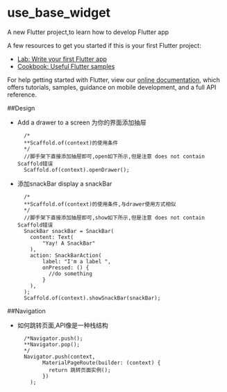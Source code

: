 # use_base_widget

A new Flutter project,to learn how to develop Flutter app

A few resources to get you started if this is your first Flutter project:

- [Lab: Write your first Flutter app](https://flutter.dev/docs/get-started/codelab)
- [Cookbook: Useful Flutter samples](https://flutter.dev/docs/cookbook)

For help getting started with Flutter, view our 
[online documentation](https://flutter.dev/docs), which offers tutorials, 
samples, guidance on mobile development, and a full API reference.

##Design

- Add a drawer to a screen 为你的界面添加抽屉

		/*
		**Scaffold.of(context)的使用条件
		*/
		//脚手架下直接添加抽屉即可,open如下所示,但是注意 does not contain Scaffold错误
		Scaffold.of(context).openDrawer();

- 添加snackBar display a snackBar

		/*
		**Scaffold.of(context)的使用条件,与drawer使用方式相似
		*/
		//脚手架下直接添加抽屉即可,show如下所示,但是注意 does not contain Scaffold错误
		SnackBar snackBar = SnackBar(
	      content: Text(
	          "Yay! A SnackBar"
	      ),
	      action: SnackBarAction(
	          label: "I'm a label ",
	          onPressed: () {
	            //do something
	          }
	      ),
	    );
		Scaffold.of(context).showSnackBar(snackBar);

##Navigation
- 如何跳转页面,API像是一种栈结构

		/*Navigator.push();
		**Navigator.pop();
		*/
		Navigator.push(context,
              MaterialPageRoute(builder: (context) {
                return 跳转页面实例();
              })
          );
